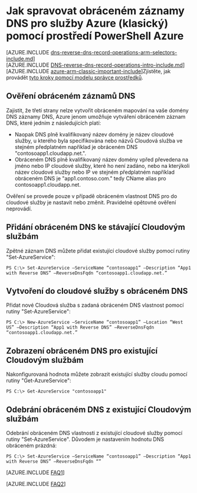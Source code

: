 <properties
   pageTitle="Správa obráceném záznamy DNS pro služby Azure (klasický) pomocí prostředí PowerShell | Microsoft Azure"
   description="Jak spravovat obráceném záznamy DNS nebo PTR záznamy služby Azure pomocí Powershellu v modelu klasické nasazení. "
   services="DNS"
   documentationCenter="na"
   authors="s-malone"
   manager="carmonm"
   editor=""
   tags="azure-service-management"
/>
<tags
   ms.service="DNS"
   ms.devlang="na"
   ms.topic="article"
   ms.tgt_pltfrm="na"
   ms.workload="infrastructure-services"
   ms.date="10/28/2016"
   ms.author="smalone" />

# <a name="how-to-manage-reverse-dns-records-for-your-azure-services-classic-using-azure-powershell"></a>Jak spravovat obráceném záznamy DNS pro služby Azure (klasický) pomocí prostředí PowerShell Azure

[AZURE.INCLUDE [dns-reverse-dns-record-operations-arm-selectors-include.md](../../includes/dns-reverse-dns-record-operations-arm-selectors-include.md)]
<BR>
[AZURE.INCLUDE [DNS-reverse-dns-record-operations-intro-include.md](../../includes/dns-reverse-dns-record-operations-intro-include.md)]
<BR>
[AZURE.INCLUDE [azure-arm-classic-important-include](../../includes/learn-about-deployment-models-classic-include.md)]Zjistěte, jak provádět [tyto kroky pomocí modelu správce prostředků](dns-reverse-dns-record-operations-ps.md).

## <a name="validation-of-reverse-dns-records"></a>Ověření obráceném záznamů DNS
Zajistit, že třetí strany nelze vytvořit obráceném mapování na vaše domény DNS záznamy DNS, Azure jenom umožňuje vytváření obráceném záznam DNS, které jedním z následujících platí:

- Naopak DNS plně kvalifikovaný název domény je název cloudové služby, u kterého byla specifikována nebo názvů Cloudová služba ve stejném předplatném například je obráceném DNS "contosoapp1.cloudapp.net.".
- Obráceném DNS plně kvalifikovaný název domény vpřed převedena na jméno nebo IP cloudové služby, které ho není zadáno, nebo na kterýkoli název cloudové služby nebo IP ve stejném předplatném například obráceném DNS je "app1.contoso.com." tedy CName alias pro contosoapp1.cloudapp.net.

Ověření se provede pouze v případě obráceném vlastnost DNS pro do cloudové služby je nastavit nebo změnit. Pravidelné opětovné ověření neprovádí.

## <a name="add-reverse-dns-to-existing-cloud-services"></a>Přidání obráceném DNS ke stávající Cloudovým službám
Zpětné záznam DNS můžete přidat existující cloudové služby pomocí rutiny "Set-AzureService":

    PS C:\> Set-AzureService –ServiceName “contosoapp1” –Description “App1 with Reverse DNS” –ReverseDnsFqdn “contosoapp1.cloudapp.net.”

## <a name="create-a-cloud-service-with-reverse-dns"></a>Vytvoření do cloudové služby s obráceném DNS
Přidat nové Cloudová služba s zadaná obráceném DNS vlastnost pomocí rutiny "Set-AzureService":

    PS C:\> New-AzureService –ServiceName “contosoapp1” –Location “West US” –Description “App1 with Reverse DNS” –ReverseDnsFqdn “contosoapp1.cloudapp.net.”

## <a name="view-reverse-dns-for-existing-cloud-services"></a>Zobrazení obráceném DNS pro existující Cloudovým službám
Nakonfigurovaná hodnota můžete zobrazit existující služby cloudu pomocí rutiny "Get-AzureService":

    PS C:\> Get-AzureService "contosoapp1"

## <a name="remove-reverse-dns-from-existing-cloud-services"></a>Odebrání obráceném DNS z existující Cloudovým službám
Odebrání obráceném DNS vlastnosti z existující cloudové služby pomocí rutiny "Set-AzureService". Důvodem je nastavením hodnotu DNS obráceném prázdná:

    PS C:\> Set-AzureService –ServiceName “contosoapp1” –Description “App1 with Reverse DNS” –ReverseDnsFqdn “”

[AZURE.INCLUDE [FAQ1](../../includes/dns-reverse-dns-record-operations-faq-host-own-arpa-zone-include.md)]

[AZURE.INCLUDE [FAQ2](../../includes/dns-reverse-dns-record-operations-faq-asm-include.md)]
